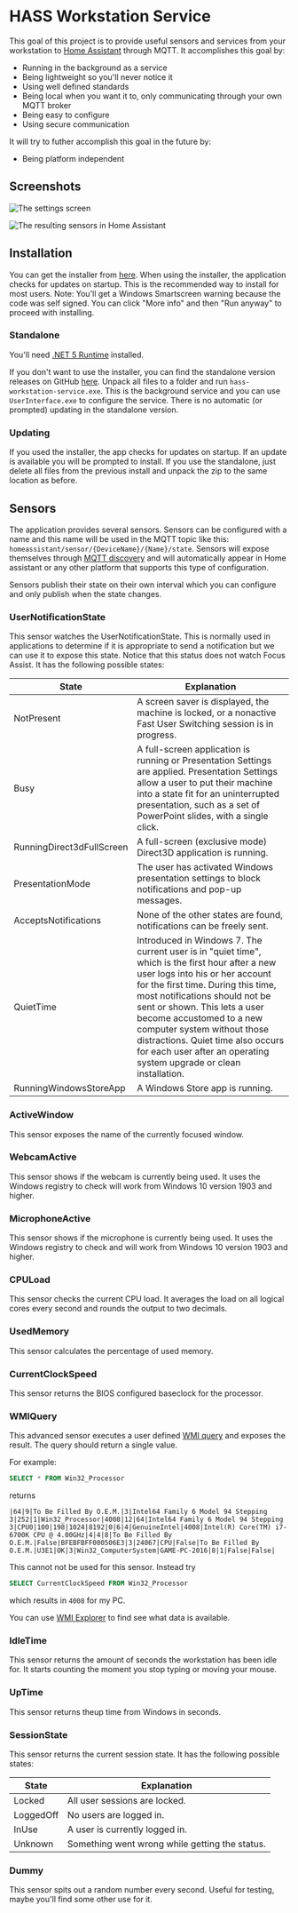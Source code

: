 # HASS Workstation Service

This goal of this project is to provide useful sensors and services from your workstation to [Home Assistant](https://www.home-assistant.io/) through MQTT. It accomplishes this goal by:

- Running in the background as a service
- Being lightweight so you'll never notice it
- Using well defined standards
- Being local when you want it to, only communicating through your own MQTT broker
- Being easy to configure
- Using secure communication

It will try to futher accomplish this goal in the future by:

- Being platform independent

## Screenshots

![The settings screen](https://i.imgur.com/WpCZaDR.png)

![The resulting sensors in Home Assistant](https://i.imgur.com/Kka8VOi.png)

## Installation

You can get the installer from [here](https://hassworkstationstorage.z6.web.core.windows.net/publish/setup.exe). When using the installer, the application checks for updates on startup. This is the recommended way to install for most users.
Note: You'll get a Windows Smartscreen warning because the code was self signed. You can click "More info" and then "Run anyway" to proceed with installing.

### Standalone

You'll need [.NET 5 Runtime](https://dotnet.microsoft.com/download/dotnet/current/runtime) installed.

If you don't want to use the installer, you can find the standalone version releases on GitHub [here](https://github.com/sleevezipper/hass-workstation-service/releases). Unpack all files to a folder and run `hass-workstation-service.exe`. This is the background service and you can use `UserInterface.exe` to configure the service. There is no automatic (or prompted) updating in the standalone version.

### Updating

If you used the installer, the app checks for updates on startup. If an update is available you will be prompted to install. If you use the standalone, just delete all files from the previous install and unpack the zip to the same location as before.

## Sensors

The application provides several sensors. Sensors can be configured with a name and this name will be used in the MQTT topic like this: `homeassistant/sensor/{DeviceName}/{Name}/state`. Sensors will expose themselves through [MQTT discovery](https://www.home-assistant.io/docs/mqtt/discovery/) and will automatically appear in Home assistant or any other platform that supports this type of configuration.

Sensors publish their state on their own interval which you can configure and only publish when the state changes.

### UserNotificationState

This sensor watches the UserNotificationState. This is normally used in applications to determine if it is appropriate to send a notification but we can use it to expose this state. Notice that this status does not watch Focus Assist. It has the following possible states:

|State|Explanation|
|---|---|
|NotPresent|A screen saver is displayed, the machine is locked, or a nonactive Fast User Switching session is in progress.   |
|Busy|A full-screen application is running or Presentation Settings are applied. Presentation Settings allow a user to put their machine into a state fit for an uninterrupted presentation, such as a set of PowerPoint slides, with a single click.|
|RunningDirect3dFullScreen|A full-screen (exclusive mode) Direct3D application is running.|
|PresentationMode|The user has activated Windows presentation settings to block notifications and pop-up messages.|
|AcceptsNotifications|None of the other states are found, notifications can be freely sent.|
|QuietTime|Introduced in Windows 7. The current user is in "quiet time", which is the first hour after a new user logs into his or her account for the first time. During this time, most notifications should not be sent or shown. This lets a user become accustomed to a new computer system without those distractions. Quiet time also occurs for each user after an operating system upgrade or clean installation.|
|RunningWindowsStoreApp|A Windows Store app is running.|

### ActiveWindow

This sensor exposes the name of the currently focused window.

### WebcamActive

This sensor shows if the webcam is currently being used. It uses the Windows registry to check will work from Windows 10 version 1903 and higher.

### MicrophoneActive

This sensor shows if the microphone is currently being used. It uses the Windows registry to check and will work from Windows 10 version 1903 and higher.

### CPULoad

This sensor checks the current CPU load. It averages the load on all logical cores every second and rounds the output to two decimals.

### UsedMemory

This sensor calculates the percentage of used memory.

### CurrentClockSpeed

This sensor returns the BIOS configured baseclock for the processor.

### WMIQuery

This advanced sensor executes a user defined [WMI query](https://docs.microsoft.com/en-us/windows/win32/wmisdk/wmi-and-sql) and exposes the result. The query should return a single value.

For example:

```sql
SELECT * FROM Win32_Processor
```

returns

`|64|9|To Be Filled By O.E.M.|3|Intel64 Family 6 Model 94 Stepping 3|252|1|Win32_Processor|4008|12|64|Intel64 Family 6 Model 94 Stepping 3|CPU0|100|198|1024|8192|0|6|4|GenuineIntel|4008|Intel(R) Core(TM) i7-6700K CPU @ 4.00GHz|4|4|8|To Be Filled By O.E.M.|False|BFEBFBFF000506E3|3|24067|CPU|False|To Be Filled By O.E.M.|U3E1|OK|3|Win32_ComputerSystem|GAME-PC-2016|8|1|False|False|`

This cannot not be used for this sensor. Instead try

```sql
SELECT CurrentClockSpeed FROM Win32_Processor
```

which results in `4008` for my PC.

You can use [WMI Explorer](https://github.com/vinaypamnani/wmie2/tree/v2.0.0.2) to find see what data is available.

### IdleTime

This sensor returns the amount of seconds the workstation has been idle for. It starts counting the moment you stop typing or moving your mouse.

### UpTime

This sensor returns theup time from Windows in seconds.

### SessionState

This sensor returns the current session state. It has the following possible states:

|State|Explanation|
|---|---|
|Locked|All user sessions are locked.|
|LoggedOff|No users are logged in.|
|InUse|A user is currently logged in.|
|Unknown|Something went wrong while getting the status.|

### Dummy

This sensor spits out a random number every second. Useful for testing, maybe you'll find some other use for it.
